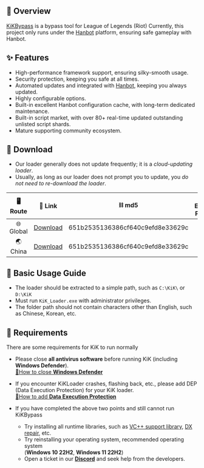 ## 📣 Overview

[KiKBypass](https://kik.cab) is a bypass tool for League of Legends (Riot)
Currently, this project only runs under the [Hanbot](https://hanbot.cc) platform, ensuring safe gameplay with Hanbot.

## ✨ Features

* High-performance framework support, ensuring silky-smooth usage.
* Security protection, keeping you safe at all times.
* Automated updates and integrated with [Hanbot](https://hanbot.cc), keeping you always updated.
* Highly configurable options.
* Built-in excellent Hanbot configuration cache, with long-term dedicated maintenance.
* Built-in script market, with over 80+ real-time updated outstanding unlisted script shards.
* Mature supporting community ecosystem.

## 🚀 Download

* Our loader generally does not update frequently; it is a *cloud-updating loader*.
* Usually, as long as our loader does not prompt you to update, you *do not need to re-download the loader*.

|  🖥️ Route  | 🔗 Link  | ⛓️ md5  | 🔑 Extraction Password  |
|  :----:  | :----:  | :----:  | :----:  |
| 🌐 Global  | [Download](https://github.com/WizisCool/KiKHanbot/releases/download/KiK.Loader/KiKLoader.zip) | 651b2535136386cf640c9efd8e33629c | ```1```  |
| 🌏 China  | [Download](https://jihulab.com/WizisCool/KiKHanbot/uploads/fce19af56f606abba0957cec030de6ed/KiKLoader.zip) | 651b2535136386cf640c9efd8e33629c | ```1```  |

## 🧾 Basic Usage Guide
* The loader should be extracted to a simple path, such as ```C:\KiK\``` or ```D:\KiK```
* Must run ```KiK_Loader.exe``` with administrator privileges.
* The folder path should not contain characters other than English, such as Chinese, Korean, etc.

## 📑 Requirements
There are some requirements for KiK to run normally
- Please close **all antivirus software** before running KiK (including **Windows Defender**).  
  [📘How to close **Windows Defender**](./classroom.md?id=📘-disabling-antivirus-software)  
  
- If you encounter KiKLoader crashes, flashing back, etc., please add DEP (Data Execution Protection) for your KiK loader.  
  [📗How to add **Data Execution Protection**](./classroom.md?id=📗-dep-data-execution-protection)  

- If you have completed the above two points and still cannot run KiKBypass  
  - Try installing all runtime libraries, such as [VC++ support library](https://aka.ms/vs/17/release/vc_redist.x64.exe), [DX repair](https://www.microsoft.com/en-us/download/details.aspx?id=35), etc.
  - Try reinstalling your operating system, recommended operating system  
    (**Windows 10 22H2**, **Windows 11 22H2**)
  - Open a ticket in our [**Discord**](https://discord.gg/8ZkpzWnm) and seek help from the developers.
